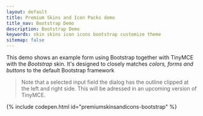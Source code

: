 ```yaml
---
layout: default
title: Premium Skins and Icon Packs demo
title_nav: Bootstrap Demo
description: Bootstrap Demo
keywords: skin skins icon icons bootstrap customize theme
sitemap: false
---
```


This demo shows an example form using Bootstrap together with TinyMCE with the _Bootstrap_ skin. It's designed to closely matches _colors, forms and buttons_ to the default Bootstrap framework

>Note that a selected input field the dialog has the outline clipped at the left and right side. This will be adressed in an upcoming version of TinyMCE.

{% include codepen.html id="premiumskinsandicons-bootstrap" %}

